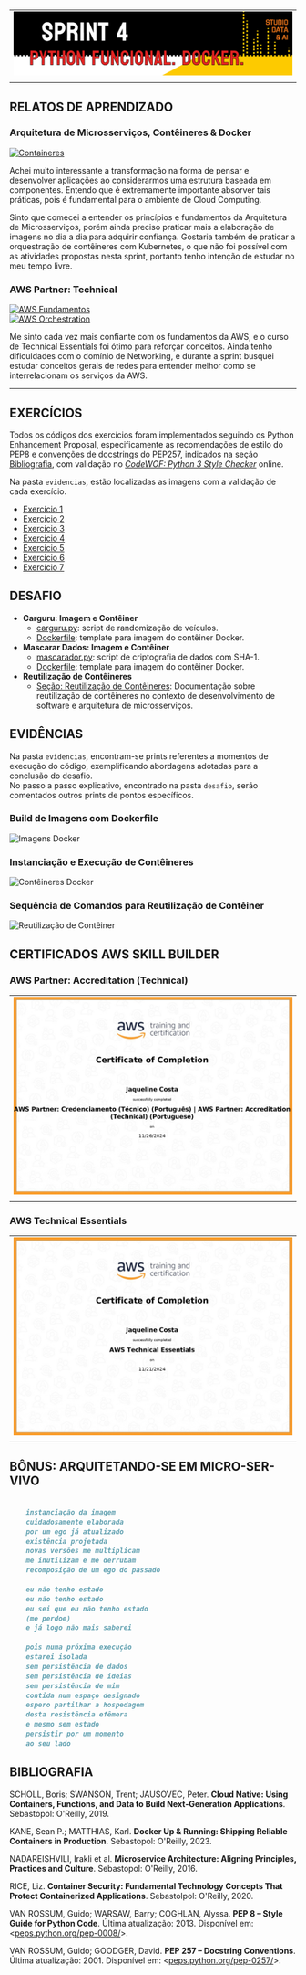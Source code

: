 #

||
|---|
|![Banner](/assets/banner-sprint4.png)|
||

## RELATOS DE APRENDIZADO

### Arquitetura de Microsserviços, Contêineres & Docker

[![Containeres](https://img.shields.io/badge/Guia-Containeres-ED751A)](/guide/containeres.md)

Achei muito interessante a transformação na forma de pensar e desenvolver aplicações ao considerarmos uma estrutura baseada em componentes. Entendo que é extremamente importante absorver tais práticas, pois é fundamental para o ambiente de Cloud Computing.

Sinto que comecei a entender os princípios e fundamentos da Arquitetura de Microsserviços, porém ainda preciso praticar mais a elaboração de imagens no dia a dia para adquirir confiança. Gostaria também de praticar a orquestração de contêineres com Kubernetes, o que não foi possível com as atividades propostas nesta sprint, portanto tenho intenção de estudar no meu tempo livre.

### AWS Partner: Technical

[![AWS Fundamentos](https://img.shields.io/badge/Guia-AWS_Fundamentos-ED751A)](/guide/aws_fundamentos.md)  
[![AWS Orchestration](https://img.shields.io/badge/Guia-AWS_Orchestration-ED751A)](/guide/aws_orchestration.md)

Me sinto cada vez mais confiante com os fundamentos da AWS, e o curso de Technical Essentials foi ótimo para reforçar conceitos. Ainda tenho dificuldades com o domínio de Networking, e durante a sprint busquei estudar conceitos gerais de redes para entender melhor como se interrelacionam os serviços da AWS.

---

## EXERCÍCIOS

Todos os códigos dos exercícios foram implementados seguindo os Python Enhancement Proposal, especificamente as recomendações de estilo do PEP8 e convenções de docstrings do PEP257, indicados na seção [Bibliografia](#bibliografia), com validação no [*CodeWOF: Python 3 Style Checker*](https://www.codewof.co.nz/style/python3/) online.

Na pasta `evidencias`, estão localizadas as imagens com a validação de cada exercício.

- [Exercício 1](./exercicios/exercicio1.py)
- [Exercício 2](./exercicios/exercicio2.py)
- [Exercício 3](./exercicios/exercicio3.py)
- [Exercício 4](./exercicios/exercicio4.py)
- [Exercício 5](./exercicios/exercicio5.py)
- [Exercício 6](./exercicios/exercicio6.py)
- [Exercício 7](./exercicios/exercicio7.py)

## DESAFIO

- **Carguru: Imagem e Contêiner**
  - [carguru.py](./desafio/carguru/carguru.py): script de randomização de veículos.
  - [Dockerfile](./desafio/carguru/Dockerfile): template para imagem do contêiner Docker.
- **Mascarar Dados: Imagem e Contêiner**
  - [mascarador.py](./desafio/mascarador/mascarador.py): script de criptografia de dados com SHA-1.
  - [Dockerfile](./desafio/mascarador/Dockerfile): template para imagem do contêiner Docker.
- **Reutilização de Contêineres**
  - [Seção: Reutilização de Contêineres](): Documentação sobre reutilização de contêineres no contexto de desenvolvimento de software e arquitetura de microsserviços.

## EVIDÊNCIAS

Na pasta `evidencias`, encontram-se prints referentes a momentos de execução do código, exemplificando abordagens adotadas para a conclusão do desafio.  
No passo a passo explicativo, encontrado na pasta `desafio`, serão comentados outros prints de pontos específicos.

### Build de Imagens com Dockerfile

![Imagens Docker]()

### Instanciação e Execução de Contêineres

![Contêineres Docker]()

### Sequência de Comandos para Reutilização de Contêiner

![Reutilização de Contêiner]()

## CERTIFICADOS AWS SKILL BUILDER

### AWS Partner: Accreditation (Technical)

| |
|---|
|![Certificado](./certificados/certificado-aws-accred-technical.jpg)|
||

### AWS Technical Essentials

| |
|---|
|![Certificado](./certificados/certificado-comp-aws-technical-essentials.jpg)|
||

## BÔNUS: ARQUITETANDO-SE EM MICRO-SER-VIVO

```markdown
 
    instanciação da imagem
    cuidadosamente elaborada
    por um ego já atualizado
    existência projetada
    novas versões me multiplicam
    me inutilizam e me derrubam
    recomposição de um ego do passado

    eu não tenho estado
    eu não tenho estado
    eu sei que eu não tenho estado
    (me perdoe)
    e já logo não mais saberei

    pois numa próxima execução
    estarei isolada
    sem persistência de dados
    sem persistência de ideias
    sem persistência de mim
    contida num espaço designado
    espero partilhar a hospedagem
    desta resistência efêmera
    e mesmo sem estado
    persistir por um momento
    ao seu lado
```

## BIBLIOGRAFIA

SCHOLL, Boris; SWANSON,  Trent; JAUSOVEC, Peter. **Cloud Native: Using Containers, Functions, and Data to Build Next-Generation Applications**. Sebastopol: O'Reilly, 2019.

KANE, Sean P.; MATTHIAS, Karl. **Docker Up & Running: Shipping Reliable Containers in Production**. Sebastopol: O'Reilly, 2023.

NADAREISHVILI, Irakli et al. **Microservice Architecture: Aligning Principles, Practices and Culture**. Sebastopol: O'Reilly, 2016.

RICE, Liz. **Container Security: Fundamental Technology Concepts That Protect Containerized Applications**. Sebastolpol: O'Reilly, 2020.

VAN ROSSUM, Guido; WARSAW, Barry; COGHLAN, Alyssa. **PEP 8 – Style Guide for Python Code**. Última atualização: 2013. Disponível em: <[peps.python.org/pep-0008/](https://peps.python.org/pep-0008/)>.  

VAN ROSSUM, Guido; GOODGER, David. **PEP 257 – Docstring Conventions**. Última atualização: 2001. Disponível em: <[peps.python.org/pep-0257/](https://peps.python.org/pep-0257/)>.